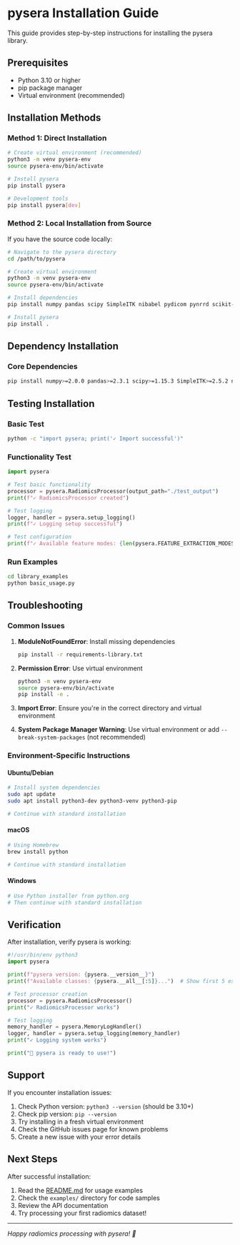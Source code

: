 # pysera Installation Guide

This guide provides step-by-step instructions for installing the pysera library.

## Prerequisites

- Python 3.10 or higher
- pip package manager
- Virtual environment (recommended)

## Installation Methods

### Method 1: Direct Installation

```bash
# Create virtual environment (recommended)
python3 -m venv pysera-env
source pysera-env/bin/activate

# Install pysera
pip install pysera

# Development tools
pip install pysera[dev]   
```

### Method 2: Local Installation from Source

If you have the source code locally:

```bash
# Navigate to the pysera directory
cd /path/to/pysera

# Create virtual environment
python3 -m venv pysera-env
source pysera-env/bin/activate

# Install dependencies
pip install numpy pandas scipy SimpleITK nibabel pydicom pynrrd scikit-image opencv-python PyWavelets connected-components-3d scikit-learn matplotlib Pillow openpyxl psutil vtk itk rt-utils dcmrtstruct2nii ReliefF sklearn-relief scikit-optimize kmodes

# Install pysera
pip install .
```

## Dependency Installation

### Core Dependencies
```bash
pip install numpy>=2.0.0 pandas>=2.3.1 scipy>=1.15.3 SimpleITK>=2.5.2 nibabel>=5.3.2 pydicom>=3.0.1 pynrrd>=1.1.3 opencv-python>=4.11.0.86 scikit-image>=0.25.2 PyWavelets>=1.8.0 scikit-learn>=1.7 matplotlib>=3.10.5 connected-components-3d>=3.25.0 Pillow>=11.3.0 openpyxl>=3.1.5 psutil>=7.0.0
```


## Testing Installation

### Basic Test
```bash
python -c "import pysera; print('✓ Import successful')"
```

### Functionality Test
```python
import pysera

# Test basic functionality
processor = pysera.RadiomicsProcessor(output_path="./test_output")
print(f"✓ RadiomicsProcessor created")

# Test logging
logger, handler = pysera.setup_logging()
print(f"✓ Logging setup successful")

# Test configuration
print(f"✓ Available feature modes: {len(pysera.FEATURE_EXTRACTION_MODES)}")
```

### Run Examples
```bash
cd library_examples
python basic_usage.py
```

## Troubleshooting

### Common Issues

1. **ModuleNotFoundError**: Install missing dependencies
   ```bash
   pip install -r requirements-library.txt
   ```

2. **Permission Error**: Use virtual environment
   ```bash
   python3 -m venv pysera-env
   source pysera-env/bin/activate
   pip install -e .
   ```

3. **Import Error**: Ensure you're in the correct directory and virtual environment

4. **System Package Manager Warning**: Use virtual environment or add `--break-system-packages` (not recommended)

### Environment-Specific Instructions

#### Ubuntu/Debian
```bash
# Install system dependencies
sudo apt update
sudo apt install python3-dev python3-venv python3-pip

# Continue with standard installation
```

#### macOS
```bash
# Using Homebrew
brew install python

# Continue with standard installation
```

#### Windows
```bash
# Use Python installer from python.org
# Then continue with standard installation
```

## Verification

After installation, verify pysera is working:

```python
#!/usr/bin/env python3
import pysera

print(f"pysera version: {pysera.__version__}")
print(f"Available classes: {pysera.__all__[:5]}...")  # Show first 5 exports

# Test processor creation
processor = pysera.RadiomicsProcessor()
print("✓ RadiomicsProcessor works")

# Test logging
memory_handler = pysera.MemoryLogHandler()
logger, handler = pysera.setup_logging(memory_handler)
print("✓ Logging system works")

print("🎉 pysera is ready to use!")
```

## Support

If you encounter installation issues:

1. Check Python version: `python3 --version` (should be 3.10+)
2. Check pip version: `pip --version`
3. Try installing in a fresh virtual environment
4. Check the GitHub issues page for known problems
5. Create a new issue with your error details

## Next Steps

After successful installation:

1. Read the [README.md](README.md) for usage examples
2. Check the `examples/` directory for code samples
3. Review the API documentation
4. Try processing your first radiomics dataset!

---

*Happy radiomics processing with pysera! 🚀*